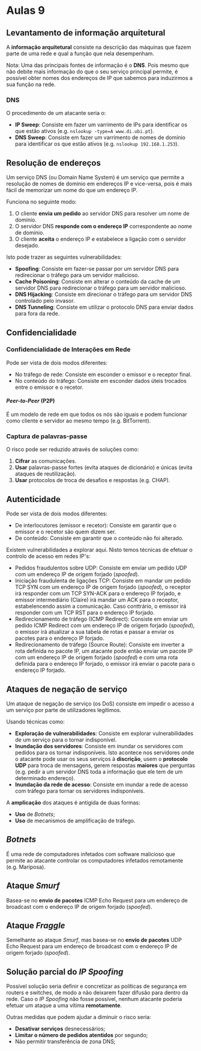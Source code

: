 # Aulas 9

## Levantamento de informação arquitetural
A **informação arquitetural** consiste na descrição das máquinas que fazem parte de uma rede e qual a função que nela desempenham.

Nota: Uma das principais fontes de informação é o **DNS**. Pois mesmo que não debite mais informação do que o seu serviço principal permite, é possível obter nomes dos endereços de IP que sabemos para induzirmos a sua função na rede.

### DNS
O procedimento de um atacante seria o:
 - **IP Sweep**: Consiste em fazer um varrimento de IPs para identificar os que estão ativos (e.g. `nslookup -type=A www.di.ubi.pt`).
 - **DNS Sweep**: Consiste em fazer um varrimento de nomes de domínio para identificar os que estão ativos (e.g. `nslookup 192.168.1.253`).

## Resolução de endereços
Um serviço DNS (ou Domain Name System) é um serviço que permite a resolução de nomes de domínio em endereços IP e vice-versa, pois é mais fácil de memorizar um nome do que um endereço IP.

Funciona no seguinte modo:
 1. O cliente **envia um pedido** ao servidor DNS para resolver um nome de domínio.
 2. O servidor DNS **responde com o endereço IP** correspondente ao nome de domínio.
 3. O cliente **aceita** o endereço IP e estabelece a ligação com o servidor desejado.

Isto pode trazer as seguintes vulnerabilidades:
 - **Spoofing**: Consiste em fazer-se passar por um servidor DNS para redirecionar o tráfego para um servidor malicioso.
 - **Cache Poisoning**: Consiste em alterar o conteúdo da cache de um servidor DNS para redirecionar o tráfego para um servidor malicioso.
 - **DNS Hijacking**: Consiste em direcionar o tráfego para um servidor DNS controlado pelo invasor.
 - **DNS Tunneling**: Consiste em utilizar o protocolo DNS para enviar dados para fora da rede.

## Confidencialidade

### Confidencialidade de Interações em Rede
Pode ser vista de dois modos diferentes:
 - No tráfego de rede: Consiste em esconder o emissor e o receptor final.
 - No conteúdo do tráfego: Consiste em esconder dados úteis trocados entre o emissor e o recetor.

#### *Peer-to-Peer* (P2P)
É um modelo de rede em que todos os nós são iguais e podem funcionar como cliente e servidor ao mesmo tempo (e.g. BitTorrent).

### Captura de palavras-passe
O risco pode ser reduzido através de soluções como:
 1. **Cifrar** as comunicações.
 2. **Usar** palavras-passe fortes (evita ataques de dicionário) e únicas (evita ataques de reutilização).
 3. **Usar** protocolos de troca de desafios e respostas (e.g. CHAP).


## Autenticidade
Pode ser vista de dois modos diferentes:
 - De interlocutores (emissor e recetor): Consiste em garantir que o emissor e o recetor são quem dizem ser.
 - De conteúdo: Consiste em garantir que o conteúdo não foi alterado.

Existem vulnerabilidades a explorar aqui. Nisto temos técnicas de efetuar o controlo de acesso em redes IP's:
 - Pedidos fraudulentos sobre UDP: Consiste em enviar um pedido UDP com um endereço IP de origem forjado (*spoofed*).
 - Iniciação fraudulenta de ligações TCP: Consiste em mandar um pedido TCP SYN com um endereço IP de origem forjado (*spoofed*), o receptor irá responder com um TCP SYN-ACK para o endereço IP forjado, e emissor intermediário (Claire) irá mandar um ACK para o receptor, estabelencendo assim a comunicação. Caso conttrário, o emissor irá responder com um TCP RST para o endereço IP forjado.
 - Redirecionamento de tráfego (ICMP Redirect): Consiste em enviar um pedido ICMP Redirect com um endereço IP de origem forjado (*spoofed*), o emissor irá atualizar a sua tabela de rotas e passar a enviar os pacotes para o endereço IP forjado.
 - Redirecionamento de tráfego (Source Route): Consiste em inverter a rota definida no pacote IP, um atacante pode então enviar um pacote IP com um endereço IP de origem forjado (*spoofed*) e com uma rota definida para o endereço IP forjado, o emissor irá enviar o pacote para o endereço IP forjado.

## Ataques de negação de serviço
Um ataque de negação de serviço (os DoS) consiste em impedir o acesso a um serviço por parte de utilizadores legítimos. 

Usando técnicas como:
 - **Exploração de vulnerabilidades**: Consiste em explorar vulnerabilidades de um serviço para o tornar indisponível.
 - **Inundação dos servidores**: Consiste em inundar os servidores com pedidos para os tornar indisponíveis. Isto acontece nos servidores onde o atacante pode usar os seus serviços à **discrição**, usem o **protocolo UDP** para troca de mensagens, gerem respostas **maiores** que perguntas (e.g. pedir a um servidor DNS toda a informação que ele tem de um determinado endereço).
 - **Inundação da rede de acesso**: Consiste em inundar a rede de acesso com tráfego para tornar os servidores indisponíveis.

A **amplicação** dos ataques é antigida de duas formas:
 - **Uso** de *Botnets*;
 - **Uso** de mecanismos de amplificação de tráfego.

## *Botnets*
É uma rede de computadores infetados com software malicioso que permite ao atacante controlar os computadores infetados remotamente (e.g. Mariposa).

## Ataque *Smurf*
Basea-se no **envio de pacotes** ICMP Echo Request para um endereço de broadcast com o endereço IP de origem forjado (*spoofed*).

## Ataque *Fraggle*
Semelhante ao ataque *Smurf*, mas basea-se no **envio de pacotes** UDP Echo Request para um endereço de broadcast com o endereço IP de origem forjado (*spoofed*).

## Solução parcial do *IP Spoofing*
Possível solução seria definir e concretizar as políticas de segurança em routers e switches, de modo a não deixarem fazer difusão para dentro da rede. Caso o *IP Spoofing* não fosse possível, nenhum atacante poderia efetuar um ataque a uma vítima **remotamente**.

Outras medidas que podem ajudar a diminuir o risco seria:
 - **Desativar serviços** desnecessários;
 - **Limitar o número de pedidos atentidos** por segundo;
 - Não permitir transferência de zona DNS;
